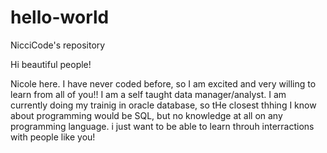 # hello-world
NicciCode's repository


Hi beautiful people!

Nicole here. I have never coded before, so I am excited and very willing to learn from all of you!! 
I am a self taught data manager/analyst. 
I am currently doing my trainig in oracle database, so tHe closest thhing I know about programming would be SQL, but no knowledge at all on any programming language. 
i just want to be able to learn throuh interractions with people like you!
